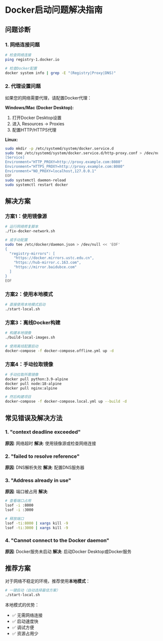 # Docker启动问题解决指南

## 问题诊断

### 1. 网络连接问题
```bash
# 检查网络连接
ping registry-1.docker.io

# 检查Docker配置
docker system info | grep -E "(Registry|Proxy|DNS)"
```

### 2. 代理设置问题
如果您的网络需要代理，请配置Docker代理：

**Windows/Mac (Docker Desktop):**
1. 打开Docker Desktop设置
2. 进入 Resources → Proxies
3. 配置HTTP/HTTPS代理

**Linux:**
```bash
sudo mkdir -p /etc/systemd/system/docker.service.d
sudo tee /etc/systemd/system/docker.service.d/http-proxy.conf > /dev/null << EOF
[Service]
Environment="HTTP_PROXY=http://proxy.example.com:8080"
Environment="HTTPS_PROXY=http://proxy.example.com:8080"
Environment="NO_PROXY=localhost,127.0.0.1"
EOF
sudo systemctl daemon-reload
sudo systemctl restart docker
```

## 解决方案

### 方案1：使用镜像源
```bash
# 运行网络修复脚本
./fix-docker-network.sh

# 或手动配置
sudo tee /etc/docker/daemon.json > /dev/null << 'EOF'
{
  "registry-mirrors": [
    "https://docker.mirrors.ustc.edu.cn",
    "https://hub-mirror.c.163.com",
    "https://mirror.baidubce.com"
  ]
}
EOF
```

### 方案2：使用本地模式
```bash
# 直接使用本地模式启动
./start-local.sh
```

### 方案3：离线Docker构建
```bash
# 构建本地镜像
./build-local-images.sh

# 使用离线配置启动
docker-compose -f docker-compose.offline.yml up -d
```

### 方案4：手动拉取镜像
```bash
# 手动拉取所需镜像
docker pull python:3.9-alpine
docker pull node:18-alpine
docker pull nginx:alpine

# 然后构建项目
docker-compose -f docker-compose.local.yml up --build -d
```

## 常见错误及解决方法

### 1. "context deadline exceeded"
**原因**: 网络超时
**解决**: 使用镜像源或检查网络连接

### 2. "failed to resolve reference"
**原因**: DNS解析失败
**解决**: 配置DNS服务器

### 3. "Address already in use"
**原因**: 端口被占用
**解决**: 
```bash
# 查看端口占用
lsof -i :8000
lsof -i :3000

# 释放端口
lsof -ti:8000 | xargs kill -9
lsof -ti:3000 | xargs kill -9
```

### 4. "Cannot connect to the Docker daemon"
**原因**: Docker服务未启动
**解决**: 启动Docker Desktop或Docker服务

## 推荐方案

对于网络不稳定的环境，推荐使用**本地模式**：

```bash
# 一键启动（自动选择最佳方案）
./start-local.sh
```

本地模式的优势：
- ✅ 无需网络连接
- ✅ 启动速度快
- ✅ 调试方便
- ✅ 资源占用少
